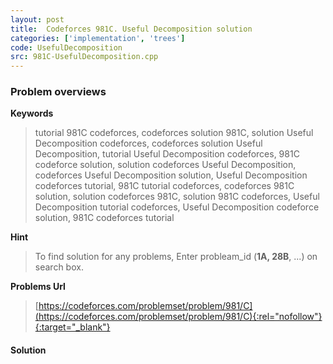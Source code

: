```yaml
---
layout: post
title:  Codeforces 981C. Useful Decomposition solution
categories: ['implementation', 'trees']
code: UsefulDecomposition
src: 981C-UsefulDecomposition.cpp
---
```

### **Problem overviews**

**Keywords**
> tutorial 981C codeforces, codeforces solution 981C, solution Useful Decomposition codeforces, codeforces solution Useful Decomposition, tutorial Useful Decomposition codeforces, 981C codeforce solution, solution codeforces Useful Decomposition, codeforces Useful Decomposition solution, Useful Decomposition codeforces tutorial, 981C tutorial codeforces, codeforces 981C solution, solution codeforces 981C, solution 981C codeforces, Useful Decomposition tutorial codeforces, Useful Decomposition codeforce solution, 981C codeforces tutorial

**Hint**
> To find solution for any problems, Enter probleam_id (**1A, 28B**, ...) on search box. 

**Problems Url**
> [https://codeforces.com/problemset/problem/981/C](https://codeforces.com/problemset/problem/981/C){:rel="nofollow"}{:target="_blank"}

#### **Solution**



